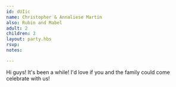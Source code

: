 ```yaml
---
id: dUIic
name: Christopher & Annaliese Martin
also: Rubin and Mabel
adult: 2
children: 2
layout: party.hbs
rsvp:
notes:

---
```


Hi guys! It's been a while! I'd love if you and the family could come celebrate with us!
